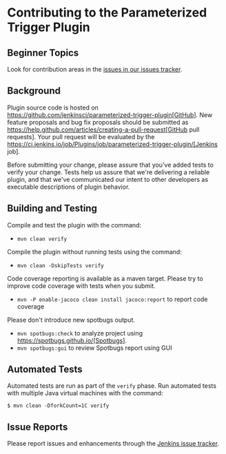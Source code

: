 # Contributing to the Parameterized Trigger Plugin

## Beginner Topics

Look for contribution areas in the
[issues in our issues tracker](https://issues.jenkins.io/issues/?jql=resolution%20is%20EMPTY%20and%20component%3D15592).

## Background

Plugin source code is hosted on https://github.com/jenkinsci/parameterized-trigger-plugin[GitHub].
New feature proposals and bug fix proposals should be submitted as https://help.github.com/articles/creating-a-pull-request[GitHub pull requests].
Your pull request will be evaluated by the https://ci.jenkins.io/job/Plugins/job/parameterized-trigger-plugin/[Jenkins job].

Before submitting your change, please assure that you've added tests to verify your change.
Tests help us assure that we're delivering a reliable plugin, and that we've communicated our intent to other developers as executable descriptions of plugin behavior.

## Building and Testing

Compile and test the plugin with the command:

* `mvn clean verify`

Compile the plugin without running tests using the command:

* `mvn clean -DskipTests verify`

Code coverage reporting is available as a maven target.
Please try to improve code coverage with tests when you submit.

* `mvn -P enable-jacoco clean install jacoco:report` to report code coverage

Please don't introduce new spotbugs output.

* `mvn spotbugs:check` to analyze project using https://spotbugs.github.io/[Spotbugs].
* `mvn spotbugs:gui` to review Spotbugs report using GUI

## Automated Tests

Automated tests are run as part of the `verify` phase.
Run automated tests with multiple Java virtual machines with the command:

```
$ mvn clean -DforkCount=1C verify
```

## Issue Reports

Please report issues and enhancements through the [Jenkins issue tracker](https://www.jenkins.io/participate/report-issue/redirect/#15592).
